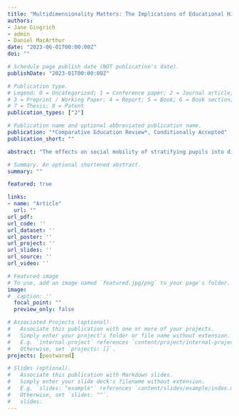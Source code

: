 ```yaml
---
title: "Multidimensionality Matters: The Implications of Educational Hierarchy and Differentiation for Intergenerational Mobility in Europe"
authors:
- Jane Gingrich
- admin
- Daniel MacArthur
date: "2023-06-01T00:00:00Z"
doi: ""

# Schedule page publish date (NOT publication's date).
publishDate: "2023-01T00:00:00Z"

# Publication type.
# Legend: 0 = Uncategorized; 1 = Conference paper; 2 = Journal article;
# 3 = Preprint / Working Paper; 4 = Report; 5 = Book; 6 = Book section;
# 7 = Thesis; 8 = Patent
publication_types: ["2"]

# Publication name and optional abbreviated publication name.
publication: "*Comparative Education Review*, Conditionally Accepted"
publication_short: ""

abstract: "The effects on social mobility of stratifying pupils into different educational pathways have been debated for decades. We intervene in this debate by showing that stratification in secondary schooling is multidimensional. The extent of differentiation into separate tracks is distinct from hierarchy between tracks. To address data limitations in existing research, we collect novel data on education policies from 1945 onwards for 16 European countries. Combined with mobility data from the European Social Survey we use a difference-in-difference regression model to test the effects of hierarchy and differentiation on intergenerational mobility. Hierarchical stratification shapes the inheritance of educational attainment while differentiation does not. Differentiation only reduces mobility where educational pathways are hierarchically structured. These findings imply that studies using measures of differentiation (e.g. the tracking age), may instead be picking up aspects of hierarchy. They therefore highlight the importance for future research to measure multiple dimensions of stratification and assessing how combinations of policies can reinforce or undermine one another."

# Summary. An optional shortened abstract.
summary: ""

featured: true

links:
- name: "Article"
  url: ""
url_pdf: 
url_code: ''
url_dataset: ''
url_poster: ''
url_project: ''
url_slides: ''
url_source: ''
url_video: ''

# Featured image
# To use, add an image named `featured.jpg/png` to your page's folder. 
image:
#  caption: ''
  focal_point: ""
  preview_only: false

# Associated Projects (optional).
#   Associate this publication with one or more of your projects.
#   Simply enter your project's folder or file name without extension.
#   E.g. `internal-project` references `content/project/internal-project/index.md`.
#   Otherwise, set `projects: []`.
projects: [postwared]

# Slides (optional).
#   Associate this publication with Markdown slides.
#   Simply enter your slide deck's filename without extension.
#   E.g. `slides: "example"` references `content/slides/example/index.md`.
#   Otherwise, set `slides: ""`.
#   slides:
---
```


